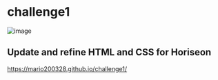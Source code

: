 # challenge1

![image](https://user-images.githubusercontent.com/82341052/118339455-83afad80-b4de-11eb-9294-e83a4ee27b7f.png)


## Update and refine HTML and CSS for Horiseon 

 https://mario200328.github.io/challenge1/
